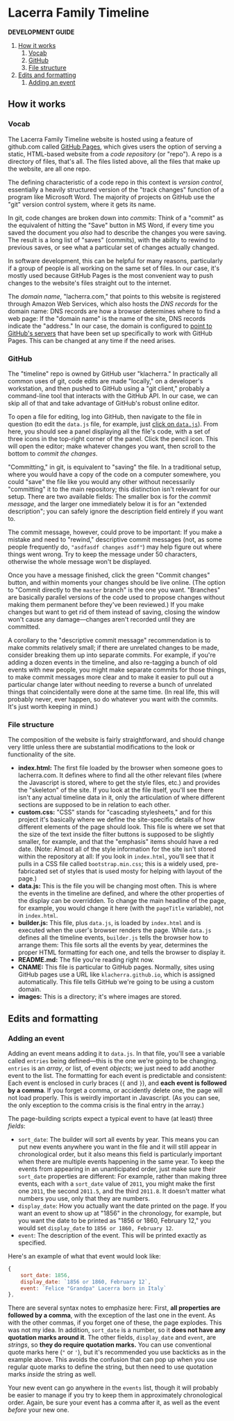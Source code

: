 # Lacerra Family Timeline
**DEVELOPMENT GUIDE**

1. [How it works](#how-it-works)
   1. [Vocab](#vocab)
   1. [GitHub](#github)
   1. [File structure](#file-structure)
1. [Edits and formatting](#edits-and-formatting)
   1. [Adding an event](#adding-an-event)

## How it works

### Vocab
The Lacerra Family Timeline website is hosted using a feature of github.com called [GitHub Pages](https://pages.github.com/), which gives users the option of serving a static, HTML-based website from a _code repository_ (or "repo"). A repo is a directory of files, that's all. The files listed above, all the files that make up the website, are all one repo.

The defining characteristic of a code repo in this context is _version control_, essentially a heavily structured version of the "track changes" function of a program like Microsoft Word. The majority of projects on GitHub use the "git" version control system, where it gets its name.

In git, code changes are broken down into _commits_: Think of a "commit" as the equivalent of hitting the "Save" button in MS Word, if every time you saved the document you _also_ had to describe the changes you were saving. The result is a long list of "saves" (commits), with the ability to rewind to previous saves, or see what a particular set of changes actually changed.

In software development, this can be helpful for many reasons, particularly if a group of people is all working on the same set of files. In our case, it's mostly used because GitHub Pages is the most convenient way to push changes to the website's files straight out to the internet.

The _domain name_, "lacherra.com," that points to this website is registered through Amazon Web Services, which also hosts the _DNS records_ for the domain name: DNS records are how a browser determines where to find a web page: If the "domain name" is the name of the site, DNS records indicate the "address." In our case, the domain is configured to [point to GitHub's servers](https://help.github.com/articles/setting-up-an-apex-domain/) that have been set up specifically to work with GitHub Pages. This can be changed at any time if the need arises.

### GitHub
The "timeline" repo is owned by GitHub user "klacherra." In practically all common uses of git, code edits are made "locally," on a developer's workstation, and then pushed to GitHub using a "git client," probably a command-line tool that interacts with the GitHub API. In our case, we can skip all of that and take advantage of GitHub's robust online editor.

To open a file for editing, log into GitHub, then navigate to the file in question (to edit the `data.js` file, for example, just [click on `data.js`](https://github.com/klacherra/timeline/blob/master/data.js)). From here, you should see a panel displaying all the file's code, with a set of three icons in the top-right corner of the panel. Click the pencil icon. This will open the editor; make whatever changes you want, then scroll to the bottom to _commit the changes_.

"Committing," in git, is equivalent to "saving" the file. In a traditional setup, where you would have a copy of the code on a computer somewhere, you could "save" the file like you would any other without necessarily "committing" it to the main repository; this distinction isn't relevant for our setup. There are two available fields: The smaller box is for the _commit message_, and the larger one immediately below it is for an "extended description"; you can safely ignore the description field entirely if you want to.

The commit message, however, could prove to be important: If you make a mistake and need to "rewind," descriptive commit messages (not, as some people frequently do, `"asdfasdf changes asdf"`) may help figure out where things went wrong. Try to keep the message under 50 characters, otherwise the whole message won't be displayed.

Once you have a message finished, click the green "Commit changes" button, and within moments your changes should be live online. (The option to "Commit directly to the `master` branch" is the one you want. "Branches" are basically parallel versions of the code used to propose changes without making them permanent before they've been reviewed.) If you make changes but want to get rid of them instead of saving, closing the window won't cause any damage—changes aren't recorded until they are committed.

A corollary to the "descriptive commit message" recommendation is to make commits relatively small; if there are unrelated changes to be made, consider breaking them up into separate commits. For example, if you're adding a dozen events in the timeline, and also re-tagging a bunch of old events with new people, you might make separate commits for those things, to make commit messages more clear and to make it easier to pull out a particular change later without needing to reverse a bunch of unrelated things that coincidentally were done at the same time. (In real life, this will probably never, ever happen, so do whatever you want with the commits. It's just worth keeping in mind.)

### File structure
The composition of the website is fairly straightforward, and should change very little unless there are substantial modifications to the look or functionality of the site.

* **index.html:** The first file loaded by the browser when someone goes to lacherra.com. It defines where to find all the other relevant files (where the Javascript is stored, where to get the style files, etc.) and provides the "skeleton" of the site. If you look at the file itself, you'll see there isn't any actual timeline data in it, only the articulation of where different sections are supposed to be in relation to each other.
* **custom.css:** "CSS" stands for "cascading stylesheets," and for this project it's basically where we define the site-specific details of how different elements of the page should look. This file is where we set that the size of the text inside the filter buttons is supposed to be slightly smaller, for example, and that the "emphasis" items should have a red date. (Note: Almost all of the style information for the site isn't stored within the repository at all: If you look in `index.html`, you'll see that it pulls in a CSS file called `bootstrap.min.css`; this is a widely used, pre-fabricated set of styles that is used mosty for helping with layout of the page.)
* **data.js:** This is the file you will be changing most often. This is where the events in the timeline are defined, and where the other properties of the display can be overridden. To change the main headline of the page, for example, you would change it here (with the `pageTitle` variable), not in `index.html`.
* **builder.js:** This file, plus `data.js`, is loaded by `index.html` and is executed when the user's browser renders the page. While `data.js` defines all the timeline events, `builder.js` tells the browser how to arrange them: This file sorts all the events by year, determines the proper HTML formatting for each one, and tells the browser to display it.
* **README.md:** The file you're reading right now.
* **CNAME:** This file is particular to GitHub pages. Normally, sites using GitHub pages use a URL like `klacherra.github.io`, which is assigned automatically. This file tells GitHub we're going to be using a custom domain.
* **images:** This is a directory; it's where images are stored.

## Edits and formatting

### Adding an event
Adding an event means adding it to `data.js`. In that file, you'll see a variable called `entries` being defined—this is the one we're going to be changing. `entries` is an _array_, or list, of event _objects_; we just need to add another event to the list. The formatting for each event is predictable and consistent: Each event is enclosed in curly braces (`{` and `}`), and **each event is followed by a comma**. If you forget a comma, or accidently delete one, the page will not load properly. This is weirdly important in Javascript. (As you can see, the only exception to the comma crisis is the final entry in the array.)

The page-building scripts expect a typical event to have (at least) three _fields_:

* `sort_date`: The builder will sort all events by year. This means you can put new events anywhere you want in the file and it will still appear in chronological order, but it also means this field is particularly important when there are multiple events happening in the same year. To keep the events from appearing in an unanticipated order, just make sure their `sort_date` properties are different: For example, rather than making three events, each with a `sort_date` value of `2011`, you might make the first one `2011`, the second `2011.5`, and the third `2011.8`. It doesn't matter what numbers you use, only that they are numbers.
* `display_date`: How you actually want the date printed on the page. If you want an event to show up at "1856" in the chronology, for example, but you want the date to be printed as "1856 or 1860, February 12," you would set `display_date` to `1856 or 1860, February 12`.
* `event`: The description of the event. This will be printed exactly as specified.

Here's an example of what that event would look like:

```javascript
{
    sort_date: 1856,
    display_date: `1856 or 1860, February 12`,
    event: `Felice "Grandpa" Lacerra born in Italy`
},
```

There are several syntax notes to emphasize here: First, **all properties are followed by a comma**, with the exception of the last one in the event. As with the other commas, if you forget one of these, the page explodes. This was not my idea. In addition, `sort_date` is a number, so it **does not have any quotation marks around it**. The other fields, `display_date` and `event`, are _strings_, so **they do require quotation marks.** You can use conventional quote marks here (`"` or `'`), but it's recommended you use backticks as in the example above. This avoids the confusion that can pop up when you use regular quote marks to define the string, but then need to use quotation marks _inside_ the string as well.

Your new event can go anywhere in the `events` list, though it will probably be easier to manage if you try to keep them in approximately chronological order. Again, be sure your event has a comma after it, as well as the event _before_ your new one.